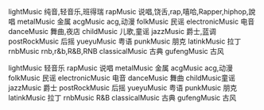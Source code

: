 lightMusic 纯音,轻音乐,班得瑞
rapMusic 说唱,饶舌,rap,嘻哈,Rapper,hiphop,說唱
metalMusic 金属
acgMusic acg,动漫
folkMusic 民谣
electronicMusic 电音
danceMusic 舞曲,夜店
childMusic 儿歌,童谣
jazzMusic 爵士,蓝调
postRockMusic 后摇
yueyuMusic 粤语
punkMusic 朋克
latinkMusic 拉丁
rnbMusic rnb,r&b,R&B,RNB
classicalMusic 古典
gufengMusic 古风



lightMusic 轻音乐
rapMusic 说唱
metalMusic 金属
acgMusic acg,动漫
folkMusic 民谣
electronicMusic 电音
danceMusic 舞曲
childMusic童谣
jazzMusic 爵士
postRockMusic 后摇
yueyuMusic 粤语
punkMusic 朋克
latinkMusic 拉丁
rnbMusic R&B
classicalMusic 古典
gufengMusic 古风
